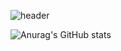 ![header](https://capsule-render.vercel.app/api?type=Waving&color=random&height=300&animation=twinkling&fontAlignY=35&text=SPIRIT-PRO&descAlignY=47&descAlign=60&desc=DiscordInvites%20-%20KIKI.RP)

![Anurag's GitHub stats](https://github-readme-stats.vercel.app/api?username=SPIRIT-PRO&show_icons=true&theme=synthwave)

<!--
**SPIRIT-PRO/SPIRIT-PRO** is a ✨ _special_ ✨ repository because its `README.md` (this file) appears on your GitHub profile.

Here are some ideas to get you started:

- 🔭 I’m currently working on ...
- 🌱 I’m currently learning ...
- 👯 I’m looking to collaborate on ...
- 🤔 I’m looking for help with ...
- 💬 Ask me about ...
- 📫 How to reach me: ...
- 😄 Pronouns: ...
- ⚡ Fun fact: ...
-->
